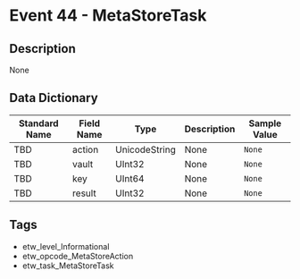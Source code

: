 # Event 44 - MetaStoreTask

## Description
None

## Data Dictionary
|Standard Name|Field Name|Type|Description|Sample Value|
|---|---|---|---|---|
|TBD|action|UnicodeString|None|`None`|
|TBD|vault|UInt32|None|`None`|
|TBD|key|UInt64|None|`None`|
|TBD|result|UInt32|None|`None`|

## Tags
* etw_level_Informational
* etw_opcode_MetaStoreAction
* etw_task_MetaStoreTask